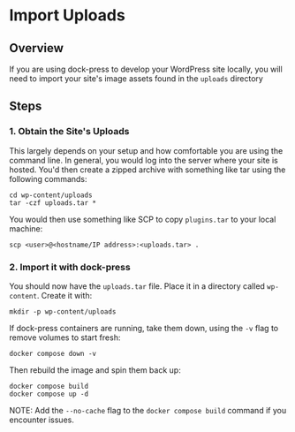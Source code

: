 # Import Uploads
## Overview
If you are using dock-press to develop your WordPress site locally, you will need to import your site's image assets found in the `uploads` directory

## Steps
### 1. Obtain the Site's Uploads
This largely depends on your setup and how comfortable you are using the command line. In general, you would log into the server where your site is hosted. You'd then create a zipped archive with something like tar using the following commands:

```shell
cd wp-content/uploads
tar -czf uploads.tar *
```

You would then use something like SCP to copy `plugins.tar` to your local machine:

```shell
scp <user>@<hostname/IP address>:<uploads.tar> .
```

### 2. Import it with dock-press
You should now have the `uploads.tar` file. Place it in a directory called `wp-content`. Create it with:

```shell
mkdir -p wp-content/uploads
```

If dock-press containers are running, take them down, using the `-v` flag to remove volumes to start fresh:

```shell
docker compose down -v
```

Then rebuild the image and spin them back up:

```shell
docker compose build
docker compose up -d
```

NOTE: Add the `--no-cache` flag to the `docker compose build` command if you encounter issues.
